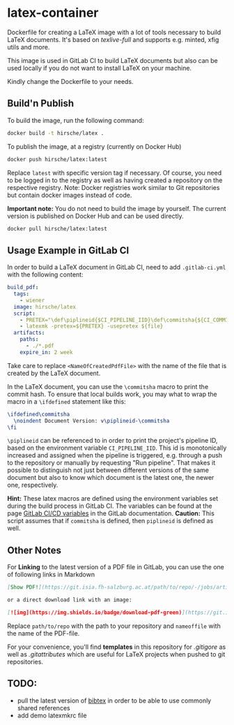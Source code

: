 # latex-container

Dockerfile for creating a LaTeX image with a lot of tools necessary to build
LaTeX documents. It's based on *texlive-full* and supports e.g. minted, xfig
utils and more.

This image is used in GitLab CI to build LaTeX documents but also can be used
locally if you do not want to install LaTeX on your machine.

Kindly change the Dockerfile to your needs.

## Build'n Publish

To build the image, run the following command:

```bash
docker build -t hirsche/latex .
```

To publish the image, at a registry (currently on Docker Hub)

```bash
docker push hirsche/latex:latest
```

Replace `latest` with specific version tag if necessary. Of course, you need to
be logged in to the registry as well as having created a repository on the
respective registry. Note: Docker registries work similar to Git repositories
but contain docker images instead of code.

**Important note:** You do not need to build the image by yourself. The current
version is published on Docker Hub and can be used directly.
```bash
docker pull hirsche/latex:latest
```

## Usage Example in GitLab CI

In order to build a LaTeX document in GitLab CI, need to add `.gitlab-ci.yml`
with the following content:

```yaml
build_pdf:
  tags:
    - wiener
  image: hirsche/latex
  script:
    - PRETEX="\def\piplineid{$CI_PIPELINE_IID}\def\commitsha{${CI_COMMIT_SHORT_SHA}}"
    - latexmk -pretex=${PRETEX} -usepretex ${file}
  artifacts:
    paths:
      - ./*.pdf
    expire_in: 2 week
```

Take care to replace `<NameOfCreatedPdfFile>` with the name of the file that
is created by the LaTeX document.

In the LaTeX document, you can use the `\commitsha` macro to print the commit
hash. To ensure that local builds work, you may what to wrap the macro in a
`\ifdefined` statement like this:

```latex
\ifdefined\commitsha
  \noindent Document Version: v\piplineid-\commitsha
\fi
```

`\piplineid` can be referenced to in order to print the project's pipeline ID,
based on the environment variable `CI_PIPELINE_IID`. This id is monotonically
increased and assigned when the pipeline is triggered, e.g. through a push to
the repository or manually by requesting "Run pipeline".
That makes it possible to distinguish not just between different versions of the
same document but also to know which document is the latest one, the newer one,
respectively.

**Hint:** These latex macros are defined using the environment variables set
during the build process in GitLab CI. The variables can be found at the page
[GitLab CI/CD variables](https://docs.gitlab.com/ee/ci/variables/predefined_variables.html)
in the GitLab documentation.
**Caution:** This script assumes that if `commitsha` is defined, then `piplineid`
is defined as well.

## Other Notes

For **Linking** to the latest version of a PDF file in GitLab, you can use the
one of following links in Markdown

```markdown	
[Show PDF!](https://git.isia.fh-salzburg.ac.at/path/to/repo/-/jobs/artifacts/main/browse?job=build_pdf)

or a direct download link with an image:

[![img](https://img.shields.io/badge/download-pdf-green)](https://git.isia.fh-salzburg.ac.at/path/to/repo/-/jobs/artifacts/master/raw/nameoffile.pdf?job=build_pdf)
```

Replace `path/to/repo` with the path to your repository and `nameoffile` with
the name of the PDF-file.

For your convenience, you'll find **templates** in this repository for
*.gitigore* as well as *.gitattributes* which are useful for LaTeX projects when
pushed to git repositories.

## TODO:

- pull the latest version of
  [bibtex](https://git.isia.fh-salzburg.ac.at/publications/bibtex) in order to
  be able to use commonly shared references
- add demo latexmkrc file
